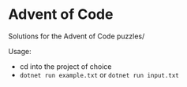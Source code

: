 # Advent of Code

Solutions for the Advent of Code puzzles/

Usage:
- cd into the project of choice
- `dotnet run example.txt` or `dotnet run input.txt`